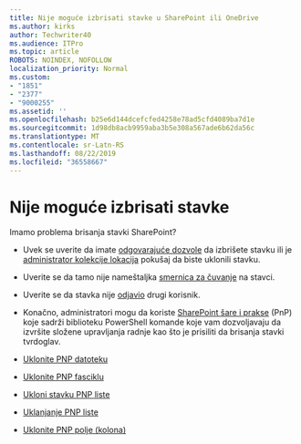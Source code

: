 ```yaml
---
title: Nije moguće izbrisati stavke u SharePoint ili OneDrive
ms.author: kirks
author: Techwriter40
ms.audience: ITPro
ms.topic: article
ROBOTS: NOINDEX, NOFOLLOW
localization_priority: Normal
ms.custom:
- "1851"
- "2377"
- "9000255"
ms.assetid: ''
ms.openlocfilehash: b25e6d144dcefcfed4258e78ad5cfd4089ba7d1e
ms.sourcegitcommit: 1d98db8acb9959aba3b5e308a567ade6b62da56c
ms.translationtype: MT
ms.contentlocale: sr-Latn-RS
ms.lasthandoff: 08/22/2019
ms.locfileid: "36558667"
---
```

# <a name="unable-to-delete-items"></a>Nije moguće izbrisati stavke

Imamo problema brisanja stavki SharePoint?

- Uvek se uverite da imate [odgovarajuće dozvole](https://docs.microsoft.com/sharepoint/default-sharepoint-groups) da izbrišete stavku ili je [administrator kolekcije lokacija](https://docs.microsoft.com/sharepoint/customize-sharepoint-site-permissions#add-change-or-remove-a-site-collection-administrator) pokušaj da biste uklonili stavku.

- Uverite se da tamo nije nameštaljka [smernica za čuvanje](https://docs.microsoft.com/office365/securitycompliance/retention-policies) na stavci.

- Uverite se da stavka nije [odjavio](https://support.office.com/article/check-out-check-in-or-discard-changes-to-files-in-a-library-7e2c12a9-a874-4393-9511-1378a700f6de) drugi korisnik.

- Konačno, administratori mogu da koriste [SharePoint šare i prakse](https://docs.microsoft.com/powershell/sharepoint/sharepoint-pnp/sharepoint-pnp-cmdlets?view=sharepoint-ps#installation) (PnP) koje sadrži biblioteku PowerShell komande koje vam dozvoljavaju da izvršite složene upravljanja radnje kao što je prisiliti da brisanja stavki tvrdoglav.
- [Uklonite PNP datoteku](https://docs.microsoft.com/powershell/module/sharepoint-pnp/remove-pnpfile?view=sharepoint-ps)
- [Uklonite PNP fasciklu](https://docs.microsoft.com/powershell/module/sharepoint-pnp/remove-pnpfolder?view=sharepoint-ps)
- [Ukloni stavku PNP liste](https://docs.microsoft.com/powershell/module/sharepoint-pnp/remove-pnplistitem?view=sharepoint-ps)
- [Uklanjanje PNP liste](https://docs.microsoft.com/powershell/module/sharepoint-pnp/remove-pnplist?view=sharepoint-ps)
- [Uklonite PNP polje (kolona)](https://docs.microsoft.com/powershell/module/sharepoint-pnp/remove-pnpfield?view=sharepoint-ps)